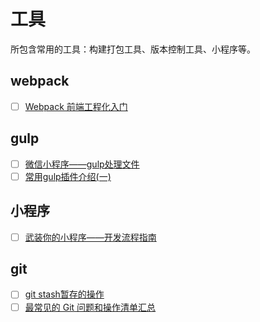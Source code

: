 # 工具

所包含常用的工具：构建打包工具、版本控制工具、小程序等。

## webpack

- [ ] [Webpack 前端工程化入门](https://gitbook.cn/gitchat/column/59e065f64f7fbe555e479204/topic/59e96cbca35cf44e19f018c9)

## gulp

- [ ] [微信小程序——gulp处理文件](https://www.jianshu.com/p/c179cb928ae4)
- [ ] [常用gulp插件介绍(一)](http://www.360doc.com/content/17/0725/14/17722897_674012951.shtml)

<!-- ## grunt -->

## 小程序

- [ ] [武装你的小程序——开发流程指南](https://www.cnblogs.com/Smiled/p/11043841.html)

## git

- [ ] [git stash暂存的操作](https://blog.csdn.net/kuangdacaikuang/article/details/82804051)
- [ ] [最常见的 Git 问题和操作清单汇总](https://juejin.im/post/5d5d61e96fb9a06ace5254bd#heading-0)
